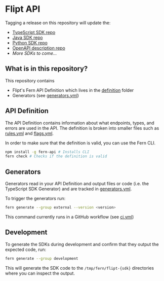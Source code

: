 # Flipt API

Tagging a release on this repository will update the:

- [TypeScript SDK repo](https://github.com/flipt-io/flipt-node)
- [Java SDK repo](https://github.com/flipt-io/flipt-java)
- [Python SDK repo](https://github.com/flipt-io/flipt-python)
- [OpenAPI description repo](https://github.com/flipt-io/flipt-openapi)
- _More SDKs to come..._

## What is in this repository?

This repository contains

- Flipt's Fern API Definition which lives in the [definition](./fern/api/definition/) folder
- Generators (see [generators.yml](./fern/api/generators.yml))

## API Definition

The API Definition contains information about what endpoints, types, and errors are used in the API. The definition is broken into smaller files such as [rules.yml](fern/api/definition/rules.yml) and [flags.yml](fern/api/definition/flags.yml).

In order to make sure that the definition is valid, you can use the Fern CLI.

```bash
npm install -g fern-api # Installs CLI
fern check # Checks if the definition is valid
```

## Generators

Generators read in your API Definition and output files or code (i.e. the TypeScript SDK Generator) and are tracked in [generators.yml](./fern/api/generators.yml).

To trigger the generators run:

```bash
fern generate --group external --version <version>
```

This command currently runs in a GitHub workflow (see [ci.yml](.github/workflows/ci.yml#L32))

## Development

To generate the SDKs during development and confirm that they output the expected code, run:

```bash
fern generate --group development
```

This will generate the SDK code to the `/tmp/fern/flipt-{sdk}` directories where you can inspect the output.
